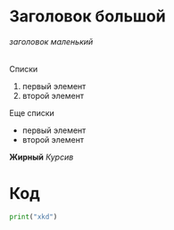 # Заголовок большой
###### заголовок маленький

Списки
1. первый элемент
2. второй элемент

Еще списки
* первый элемент
* второй элемент

**Жирный**
*Курсив*
# Код
```python
print("xkd")
```